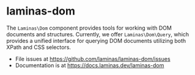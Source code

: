 # laminas-dom

The `Laminas\Dom` component provides tools for working with DOM documents and
structures. Currently, we offer `Laminas\Dom\Query`, which provides a unified
interface for querying DOM documents utilizing both XPath and CSS selectors.


- File issues at https://github.com/laminas/laminas-dom/issues
- Documentation is at https://docs.laminas.dev/laminas-dom
